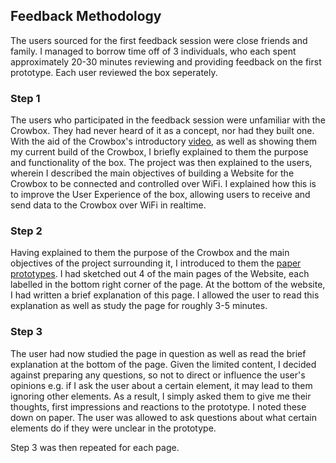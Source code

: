 ## Feedback Methodology 

The users sourced for the first feedback session were close friends and family. I managed to borrow time off of 3 individuals, who each spent approximately 20-30 minutes reviewing and providing feedback on the first prototype. Each user reviewed the box seperately. 

### Step 1

The users who participated in the feedback session were unfamiliar with the Crowbox. They had never heard of it as a concept, nor had they built one. With the aid of the Crowbox's introductory [video](https://www.youtube.com/watch?v=jcp_FWfYtLY&t=4s), as well as showing them my current build of the Crowbox, I briefly explained to them the purpose and functionality of the box. The project was then explained to the users, wherein I described the main objectives of building a Website for the Crowbox to be connected and controlled over WiFi. I explained how this is to improve the User Experience of the box, allowing users to receive and send data to the Crowbox over WiFi in realtime. 

### Step 2
Having explained to them the purpose of the Crowbox and the main objectives of the project surrounding it, I introduced to them the [paper prototypes](https://github.com/iamastic/CrowBox2.0/blob/main/Project%20Documentation/Ideation/The%20Website/First%20Prototype%20(Paper%20Prototype).pdf). I had sketched out 4 of the main pages of the Website, each labelled in the bottom right corner of the page. At the bottom of the website, I had written a brief explanation of this page. I allowed the user to read this explanation as well as study the page for roughly 3-5 minutes. 

### Step 3
The user had now studied the page in question as well as read the brief explanation at the bottom of the page. Given the limited content, I decided against preparing any questions, so not to direct or influence the user's opinions e.g. if I ask the user about a certain element, it may lead to them ignoring other elements. As a result, I simply asked them to give me their thoughts, first impressions and reactions to the prototype. I noted these down on paper. The user was allowed to ask questions about what certain elements do if they were unclear in the prototype. 

Step 3 was then repeated for each page.
